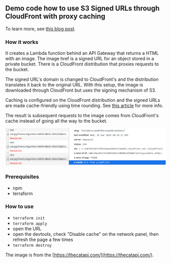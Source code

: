 ## Demo code how to use S3 Signed URLs through CloudFront with proxy caching

To learn more, see [this blog post](https://advancedweb.hu/how-to-use-s3-signed-urls-with-cloudfront/).

### How it works

It creates a Lambda function behind an API Gateway that returns a HTML with an image. The image href is a signed URL for an object stored in a private bucket. There is a CloudFront distribution that proxies requests to the bucket.

The signed URL's domain is changed to CloudFront's and the distribution translates it back to the original URL. With this setup, the image is downloaded through CloudFront but uses the signing mechanism of S3.

Caching is configured on the CloudFront distribution and the signed URLs are made cache-friendly using time rounding. See [this article](https://advancedweb.hu/cacheable-s3-signed-urls/) for more info.

The result is subsequent requests to the image comes from CloudFront's cache instead of going all the way to the bucket.

![](docs/cf_hit.png)

### Prerequisites

* npm
* terraform

### How to use

* ```terraform init```
* ```terraform apply```
* open the URL
* open the devtools, check "Disable cache" on the network panel, then refresh the page a few times
* ```terraform destroy```

The image is from the [https://thecatapi.com/](https://thecatapi.com/).
